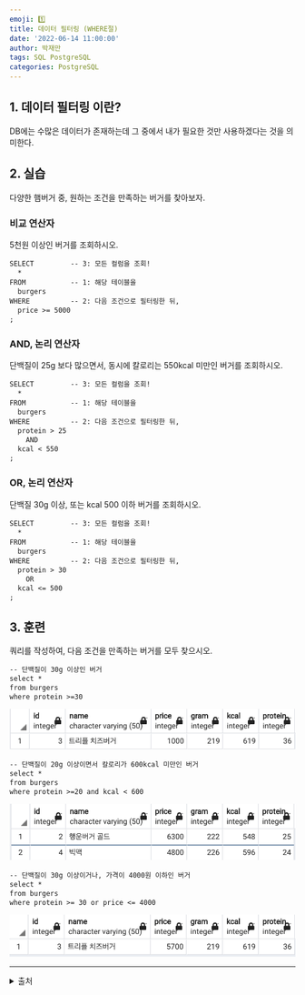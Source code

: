 ```yaml
---
emoji: 1️⃣
title: 데이터 필터링 (WHERE절)
date: '2022-06-14 11:00:00'
author: 박재만
tags: SQL PostgreSQL
categories: PostgreSQL
---
```

## 1. 데이터 필터링 이란?
DB에는 수많은 데이터가 존재하는데 그 중에서 내가 필요한 것만 사용하겠다는 것을 의미한다.

## 2. 실습
다양한 햄버거 중, 원하는 조건을 만족하는 버거를 찾아보자.

### 비교 연산자
5천원 이상인 버거를 조회하시오.

```
SELECT         -- 3: 모든 컬럼을 조회!
  *
FROM           -- 1: 해당 테이블을
  burgers
WHERE          -- 2: 다음 조건으로 필터링한 뒤,
  price >= 5000
;
```

### AND, 논리 연산자
단백질이 25g 보다 많으면서, 동시에 칼로리는 550kcal 미만인 버거를 조회하시오.
```
SELECT         -- 3: 모든 컬럼을 조회!
  *
FROM           -- 1: 해당 테이블을
  burgers
WHERE          -- 2: 다음 조건으로 필터링한 뒤,
  protein > 25
    AND
  kcal < 550
;
```

### OR, 논리 연산자
단백질 30g 이상, 또는 kcal 500 이하 버거를 조회하시오.
```
SELECT         -- 3: 모든 컬럼을 조회!
  *
FROM           -- 1: 해당 테이블을
  burgers
WHERE          -- 2: 다음 조건으로 필터링한 뒤,
  protein > 30
    OR
  kcal <= 500
;
```

## 3. 훈련
쿼리를 작성하여, 다음 조건을 만족하는 버거를 모두 찾으시오.
```
-- 단백질이 30g 이상인 버거
select *
from burgers
where protein >=30
```

![img01.png](img01.png)

```
-- 단백질이 20g 이상이면서 칼로리가 600kcal 미만인 버거
select *
from burgers
where protein >=20 and kcal < 600
```

![img02.png](img02.png)

```
-- 단백질이 30g 이상이거나, 가격이 4000원 이하인 버거
select *
from burgers
where protein >= 30 or price <= 4000
```

![img03.png](img03.png)

***
<details>
<summary>출처</summary>
이 글은 유튜버 홍팍(https://www.youtube.com/c/%ED%99%8D%ED%8C%8D)님의
SQL 데이터 분석, 입문! 강의를 통해 배운 내용들을 작성하였습니다.
</details>